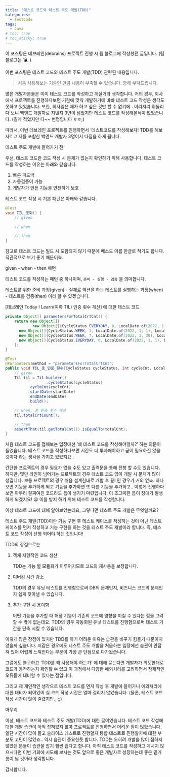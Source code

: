 ```yaml
---
title: "테스트 코드와 테스트 주도 개발(TDD)"
categories:
  - TestCode
tags:
  - Java
# toc: true
# toc_sticky: true
---
```


이 포스팅은 데브레인(debrains) 프로젝트 진행 시 팀 블로그에 작성했던 글입니다. (팀 블로그는 💣..)

이번 포스팅은 테스트 코드와 테스트 주도 개발(TDD) 관련된 내용입니다.

> 처음 사용해보는 기술인 만큼 내용이 부족할 수 있습니다. 양해 부탁드립니다.
> 

많은 개발자분들은 이미 테스트 코드를 작성하고 계실거라 생각합니다. 저의 경우, 회사에서 프로젝트를 진행하다보면 기한에 맞춰 개발하기에 바빠 테스트 코드 작성은 생각도 못하고 있었습니다. 또한, 회사일은 제가 하고 싶은 것만 할 수 없기에.. 이리저리 휘둘리다 보니 백엔드 개발자로 지낸지 3년이 넘었지만 테스트 코드를 작성해본적이 없었습니다. (길게 적었지만 다~~ 변명입니다 ㅎㅎ;)

따라서, 이번 데브레인 프로젝트를 진행하면서 ‘테스트코드를 작성해보자! TDD를 해보자!’ 고 저를 포함한 백엔드 개발자 3명이서 다짐을 하게 됩니다.

테스트 주도 개발에 들어가기 전

우선, 테스트 코드란 코드 작성 시 문제가 없는지 확인하기 위해 사용합니다.  테스트 코드를 작성하는 이유는 아래와 같습니다.

1. 빠른 피드백
2. 자동검증이 가능
3. 개발자가 만든 기능을 안전하게 보호

테스트 코드 작성 시 기본 패턴은 아래와 같습니다.

```java
@Test
void TIL_조회() {
    // given

    // when

    // then
}
```

참고로 테스트 코드는 빌드 시 포함되지 않기 때문에 메소드 이름 한글로 적기도 합니다. 직관적으로 보기 좋기 때문이죠.

given - when - then 패턴

테스트 코드를 작성하는 패턴 중 하나이며, `준비 - 실행 - 검증` 을 의미합니다.

테스트를 위한 준비 과정(given) - 실제로 액션을 하는 테스트를 실행하는 과정(when) - 테스트를 검증(then) 이라 할 수 있겠습니다.

[데브레인 Today I Learn(이하 TIL) 인증 횟수 계산] 에 대한 테스트 코드

```java
private Object[] parametersForTotalCrtCnt() {
	return new Object[]{
			new Object[]{CycleStatus.EVERYDAY, 0, LocalDate.of(2022, 1, 30), LocalDate.of(2022, 1, 30), 1},
      new Object[]{CycleStatus.WEEK, 3, LocalDate.of(2022, 1, 1), LocalDate.of(2022, 1, 21), 9},
      new Object[]{CycleStatus.WEEK, 7, LocalDate.of(2022, 1, 30), LocalDate.of(2022, 2, 23), 25},
      new Object[]{CycleStatus.EVERYDAY, 0, LocalDate.of(2022, 1, 1), LocalDate.of(2022, 2, 12), 43}
	};
}

@Test
@Parameters(method = "parametersForTotalCrtCnt")
public void TIL_총_인증_횟수(CycleStatus cycleStatus, int cycleCnt, LocalDate startDate, LocalDate endDate, int totalCnt) {
	// given
	Til til = Til.builder()
				  .cycleStatus(cycleStatus)
          .cycleCnt(cycleCnt)
          .startDate(startDate)
          .endDate(endDate)
          .build();

	// when, 총 인증 횟수 계산
	til.totalCrtCount();

	// then
	assertThat(til.getTotalCnt()).isEqualTo(totalCnt);
}
```

처음 테스트 코드를 접해보는 입장에선 ‘왜 테스트 코드를 작성해야할까?’ 하는 의문이 들었습니다. 테스트 코드를 작성하다보면 시간도 더 투자해야하고 굳이 필요하진 않을 것이다 라는 생각을 가지고 있었지요.. 

간단한 프로젝트의 경우 필요가 없을 수도 있고 출력문을 통해 진행 할 수도 있습니다. 하지만, 몇만 라인이 넘어가는 프로젝트의 경우 테스트 코드 없이 개발 시 문제가 많이 생깁니다. 보통 프로젝트의 경우 처음 설계한대로 개발 후 끝! 인 경우가 거의 없죠. 하다보면 기능을 추가하게 되고 기능을 추가하면 또 다른 기능을 추가하고.. 이렇게 진행하다보면 아무리 잘짜여진 코드라도 틈이 생기기 마련입니다. 이 조그마한 틈이 장애가 발생하게 되겠지요! 😫 이를 방지 하기 위해 테스트 코드를 작성합니다.

이상 테스트 코드에 대해 알아보았는데요, 그렇다면 테스트 주도 개발은 무엇일까요?

테스트 주도 개발(TDD)이란 기능 구현 후 테스트 케이스를 작성하는 것이 아닌 테스트 케이스를 먼저 작성하고 기능 구현을 하는 것을 테스트 주도 개발이라 합니다. 즉, 테스트 코드 작성이 선행 되어야 하는 것입니다!

TDD의 장점으로는

1. 객체 지향적인 코드 생산
    
    TDD는 기능 별 모듈화가 이루어지므로 코드의 재사용을 보장합니다.
    
2. 디버깅 시간 감소
    
    TDD의 경우 유닛 테스트를 진행함으로써 DB의 문제인지, 비즈니스 코드의 문제인지 쉽게 찾아낼 수 있습니다.
    
3. 추가 구현 시 용이함
    
    어떤 기능을 추가할 때 해당 기능이 기존의 코드에 영향을 미칠 수 있다는 점을 고려할 수 밖에 없는데요. TDD의 경우 자동화된 유닛 테스트를 진행함으로써 테스트 기간을 단축 시킬 수 있습니다.
    

이렇게 많은 장점이 있지만 TDD를 하기 어려운 이유는 습관을 바꾸기 힘들기 때문이지 않을까 싶습니다. 저같은 경우에도 테스트 주도 개발을 처음하는 입장에선 습관이 안잡혀 있어 어렵게 느껴진다는 부분이 가장 큰 단점으로 다가왔습니다.

그럼에도 불구하고 ‘TDD를 왜 사용해야 하는가’ 에 대해 묻는다면 개발자가 의도한대로 코드가 동작하는지 확인할 수 있고 이 과정에서 다양한 예외처리를 고려하면서 잠재적인 오류들에 대비할 수 있다는 점입니다.

그리고 제 개인적인 생각으로 테스트 코드를 먼저 작성 후 개발에 들어가니 예외처리에 대한 대비가 되어있어 실 코드 작성 시간은 얼마 걸리지 않았습니다. (물론, 테스트 코드 작성 시간이 많이 걸렸지만.. ;;)

마무리

이상, 테스트 코드와 테스트 주도 개발(TDD)에 대한 글이였습니다. 테스트 코드 작성에 대한 개발 습관이 아직 잡혀있지 않아 프로젝트를 진행하면서 어려운 점이 많았습니다. 일단 시간이 많이 들고 슬라이스 테스트로 진행할지 통합 테스트로 진행할지에 대한 부분도 고민이 많았죠.. 역시 습관이 중요한듯 합니다. TDD는 오히려 개발을 많이 접하지 않았던 분들이 습관을 잡기 훨씬 쉽다고 합니다. 아직 테스트 코드를 작성하고 계시지 않으시다면 이번 기회에 시도해 보시는 것도 앞으로 좋은 개발자로 성장하는데 좋은 밑거름이 될 것이라 생각합니다.

감사합니다.